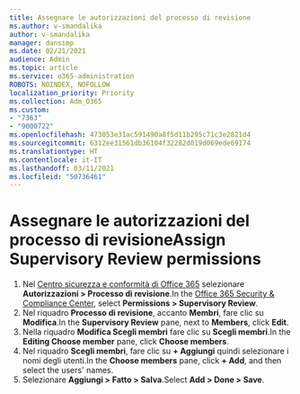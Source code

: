 ```yaml
---
title: Assegnare le autorizzazioni del processo di revisione
ms.author: v-smandalika
author: v-smandalika
manager: dansimp
ms.date: 02/21/2021
audience: Admin
ms.topic: article
ms.service: o365-administration
ROBOTS: NOINDEX, NOFOLLOW
localization_priority: Priority
ms.collection: Adm_O365
ms.custom:
- "7363"
- "9000722"
ms.openlocfilehash: 473053e31ac591490a8f5d11b295c71c3e2821d4
ms.sourcegitcommit: 6312ee31561db36104f32282d019d069ede69174
ms.translationtype: HT
ms.contentlocale: it-IT
ms.lasthandoff: 03/11/2021
ms.locfileid: "50736461"
---
```

# <a name="assign-supervisory-review-permissions"></a><span data-ttu-id="eada5-102">Assegnare le autorizzazioni del processo di revisione</span><span class="sxs-lookup"><span data-stu-id="eada5-102">Assign Supervisory Review permissions</span></span>

1. <span data-ttu-id="eada5-103">Nel [Centro sicurezza e conformità di Office 365](https://sip.protection.office.com/homepage) selezionare **Autorizzazioni > Processo di revisione**.</span><span class="sxs-lookup"><span data-stu-id="eada5-103">In the [Office 365 Security & Compliance Center](https://sip.protection.office.com/homepage), select **Permissions > Supervisory Review**.</span></span>
2. <span data-ttu-id="eada5-104">Nel riquadro **Processo di revisione**, accanto **Membri**, fare clic su **Modifica**.</span><span class="sxs-lookup"><span data-stu-id="eada5-104">In the **Supervisory Review** pane, next to **Members**, click **Edit**.</span></span>
3. <span data-ttu-id="eada5-105">Nella riquadro **Modifica Scegli membri** fare clic su **Scegli membri**.</span><span class="sxs-lookup"><span data-stu-id="eada5-105">In the **Editing Choose member** pane, click **Choose members**.</span></span>
4. <span data-ttu-id="eada5-106">Nel riquadro **Scegli membri**, fare clic su **+ Aggiungi** quindi selezionare i nomi degli utenti.</span><span class="sxs-lookup"><span data-stu-id="eada5-106">In the **Choose members** pane, click **+ Add**, and then select the users' names.</span></span>
5. <span data-ttu-id="eada5-107">Selezionare **Aggiungi > Fatto > Salva**.</span><span class="sxs-lookup"><span data-stu-id="eada5-107">Select **Add > Done > Save**.</span></span>
